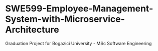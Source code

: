 # SWE599-Employee-Management-System-with-Microservice-Architecture
 Graduation Project for Bogazici University - MSc Software Engineering
